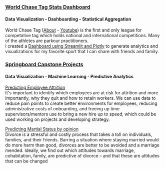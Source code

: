
### [World Chase Tag Stats Dashboard](https://share.streamlit.io/jacwercode/wct/Dashboard.py)
#### Data Visualization - Dashboarding - Statistical Aggregation
World Chase Tag ([About](https://www.worldchasetag.com/about) - [Youtube](https://www.youtube.com/c/WorldChaseTag)) is the first and only league for competative tag which holds national and international competitions. Many of the athletes are parkour practitioners.  
I created a [Dashboard using Streamlit and Plotly](https://share.streamlit.io/jacwercode/wct/Dashboard.py) to generate analytics and visualizations for my favorite sport that I can share with friends and family.

### [Springboard Capstone Projects](https://github.com/JacWerCode/SpringboardCapstoneProjects)
#### Data Visualization - Machine Learning - Predictive Analytics
[Predicting Employee Attrition](https://github.com/JacWerCode/SpringboardCapstoneProjects/tree/main/CS1_EmployeeAttrition)  
It's important to identify which employees are at risk for attrition and more importantly, why they quit and how to retain workers. We can use data to reduce pain points to create better environments for employees, reducing administrative costs of onboarding, and freeing up time supervisors/mentors use to bring a new hire up to speed, which could be used working on projects and developing strategy.

[Predicting Martial Status by opinion](https://github.com/JacWerCode/SpringboardCapstoneProjects/tree/main/CS2_MaritalStatus)   
Divorce is a stressful and costly process that takes a toll on individuals, families, and their friends. Barring a situation where staying married would do more harm than good, divorces are better to be avoided and a marriage mended. Ideally, we find out which attitudes towards marriage, cohabitation, family, are predictive of divorce – and that these are attitudes that can be changed


